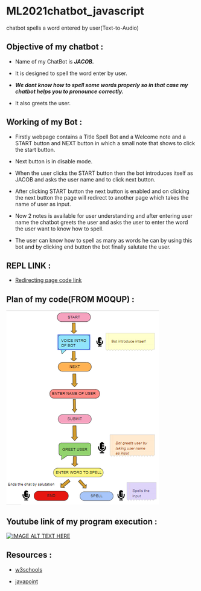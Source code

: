 # ML2021chatbot_javascript
chatbot spells a word entered by user(Text-to-Audio)

## Objective of my chatbot :

  - Name of my ChatBot is  _**JACOB.**_
  
  - It is designed to spell the word enter by user.
  
  - _**We dont know how to spell some words properly so in that case my chatbot helps you to pronounce correctly.**_
  
  - It also greets the user.
  
## Working of my Bot :

  - Firstly webpage contains a Title Spell Bot and a Welcome note and a START button and NEXT button in which a small note that shows to click the start button.
  
  - Next button is in disable mode.
  
  - When the user clicks the START button then the bot introduces itself as JACOB and asks the user name and to click next button.
  
  - After clicking START button the next button is enabled and on clicking the next button the page will redirect to another page which takes the name of user as input.
  
  - Now 2 notes is available for user understanding and after entering user name the chatbot greets the user and asks the user to enter the word the user want to know how to spell.
  
  - The user can know how to spell as many as words he can by using this bot and by clicking end button the bot finally salutate the user.
  
## REPL LINK :

  - [Redirecting page code link](https://SpellBot1.srichandrika.repl.co)
  
## Plan of my code(FROM MOQUP) : 
 ![Plan](https://raw.githubusercontent.com/chandrika3105/ML2021chatbot_javascript/main/moqup.PNG)

## Youtube link of my program execution : 

[![IMAGE ALT TEXT HERE](https://img.youtube.com/vi/uwzOWPcQT8E/0.jpg)](https://www.youtube.com/watch?v=uwzOWPcQT8E)

## Resources : 

 - [w3schools](https://www.w3schools.com/)
 
 - [javapoint](https://www.javatpoint.com/how-to-center-a-button-in-css)

